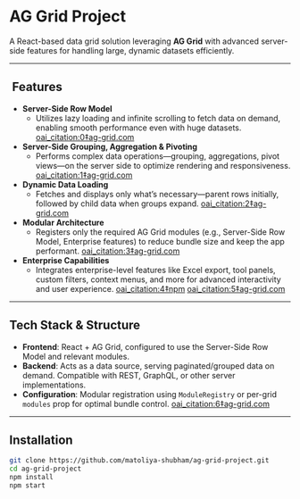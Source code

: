 # AG Grid Project

A React-based data grid solution leveraging **AG Grid** with advanced server-side features for handling large, dynamic datasets efficiently.

---

## ​ Features

- **Server-Side Row Model**
  - Utilizes lazy loading and infinite scrolling to fetch data on demand, enabling smooth performance even with huge datasets.
    [oai_citation:0‡ag-grid.com](https://www.ag-grid.com/javascript-data-grid/server-side-model/?utm_source=chatgpt.com)
- **Server-Side Grouping, Aggregation & Pivoting**
  - Performs complex data operations—grouping, aggregations, pivot views—on the server side to optimize rendering and responsiveness.
    [oai_citation:1‡ag-grid.com](https://www.ag-grid.com/javascript-data-grid/server-side-model/?utm_source=chatgpt.com)
- **Dynamic Data Loading**
  - Fetches and displays only what’s necessary—parent rows initially, followed by child data when groups expand.
    [oai_citation:2‡ag-grid.com](https://www.ag-grid.com/javascript-data-grid/server-side-model/?utm_source=chatgpt.com)
- **Modular Architecture**
  - Registers only the required AG Grid modules (e.g., Server-Side Row Model, Enterprise features) to reduce bundle size and keep the app performant.
    [oai_citation:3‡ag-grid.com](https://www.ag-grid.com/javascript-data-grid/modules/?utm_source=chatgpt.com)
- **Enterprise Capabilities**
  - Integrates enterprise-level features like Excel export, tool panels, custom filters, context menus, and more for advanced interactivity and user experience.
    [oai_citation:4‡npm](https://www.npmjs.com/package/ag-grid-community?utm_source=chatgpt.com) [oai_citation:5‡ag-grid.com](https://www.ag-grid.com/javascript-data-grid/community-vs-enterprise/?utm_source=chatgpt.com)

---

## Tech Stack & Structure

- **Frontend**: React + AG Grid, configured to use the Server-Side Row Model and relevant modules.
- **Backend**: Acts as a data source, serving paginated/grouped data on demand. Compatible with REST, GraphQL, or other server implementations.
- **Configuration**: Modular registration using `ModuleRegistry` or per-grid `modules` prop for optimal bundle control.
  [oai_citation:6‡ag-grid.com](https://www.ag-grid.com/javascript-data-grid/modules/?utm_source=chatgpt.com)

---

## Installation

```bash
git clone https://github.com/matoliya-shubham/ag-grid-project.git
cd ag-grid-project
npm install
npm start
```
